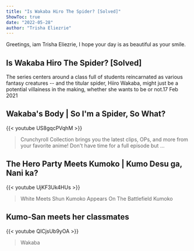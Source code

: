 ```yaml
---
title: "Is Wakaba Hiro The Spider? [Solved]"
ShowToc: true 
date: "2022-05-28"
author: "Trisha Eliezrie" 
---
```


Greetings, iam Trisha Eliezrie, I hope your day is as beautiful as your smile.
## Is Wakaba Hiro The Spider? [Solved]
The series centers around a class full of students reincarnated as various fantasy creatures -- and the titular spider, Hiiro Wakaba, might just be a potential villainess in the making, whether she wants to be or not.17 Feb 2021

## Wakaba's Body | So I'm a Spider, So What?
{{< youtube US8gqcPVqhM >}}
>Crunchyroll Collection brings you the latest clips, OPs, and more from your favorite anime! Don't have time for a full episode but ...

## The Hero Party Meets Kumoko | Kumo Desu ga, Nani ka?
{{< youtube UjKF3Uk4HUs >}}
>White Meets Shun Kumoko Appears On The Battlefield Kumoko 

## Kumo-San meets her classmates
{{< youtube QICjsUb9yOA >}}
>Wakaba

